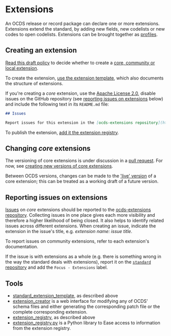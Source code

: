 # Extensions

An OCDS release or record package can declare one or more extensions. Extensions extend the standard, by adding new fields, new codelists or new codes to open codelists. Extensions can be brought together as [profiles](../profiles).

## Creating an extension

[Read this draft policy](https://docs.google.com/document/d/1zvR1PDefO6yTK28uKA6XCnxMLiC9oiEeb3uFjHuRyqI/edit) to decide whether to create a [core, community or local extension](http://standard.open-contracting.org/latest/en/extensions/).

To create the extension, [use the extension template](https://github.com/open-contracting/standard_extension_template/blob/master/README.md), which also documents the structure of extensions.

If you're creating a *core* extension, use the [Apache License 2.0](https://raw.githubusercontent.com/open-contracting/ocds_process_title_extension/master/LICENSE), disable issues on the GitHub repository (see [reporting issues on extensions](#reporting-issues-on-extensions) below) and include the following text in its `README.md` file:

```markdown
## Issues

Report issues for this extension in the [ocds-extensions repository](https://github.com/open-contracting/ocds-extensions/issues), putting the extension's name in the issue's title.
```

To publish the extension, [add it the extension registry](https://github.com/open-contracting/extension_registry).

## Changing *core* extensions

The versioning of core extensions is under discussion in a [pull request](https://github.com/open-contracting/standard/pull/674). For now, see [creating new versions of core extensions](../standard/technical/deployment#create-new-versions-of-core-extensions).

Between OCDS versions, changes can be made to the ['live' version](https://github.com/open-contracting/extension_registry#extension_versionscsv) of a core extension; this can be treated as a working draft of a future version.

## Reporting issues on extensions

[Issues](https://help.github.com/articles/about-issues/) on *core* extensions should be reported to the [ocds-extensions repository](https://github.com/open-contracting/ocds-extensions). Collecting issues in one place gives each more visibility and therefore a higher likelihood of being closed. It also helps to identify related issues across different extensions. When creating an issue, indicate the extension in the issue's title, e.g. *extension name: issue title*.

To report issues on community extensions, refer to each extension's documentation.

If the issue is with extensions as a whole (e.g. there is something wrong in the way the standard deals with extensions), report it on the [`standard` repository](https://github.com/open-contracting/standard) and add the `Focus - Extensions` label.

## Tools

* [standard_extension_template](https://github.com/open-contracting/standard_extension_template), as described above
* [extension_creator](https://github.com/open-contracting/extension_creator) is a web interface for modifying any of OCDS' schema files and either generating the corresponding patch file or the complete corresponding extension.
* [extension_registry](https://github.com/open-contracting/extension_registry), as described above
* [extension_registry.py](https://github.com/open-contracting/extension_registry.py) is a Python library to Ease access to information from the extension registry.
